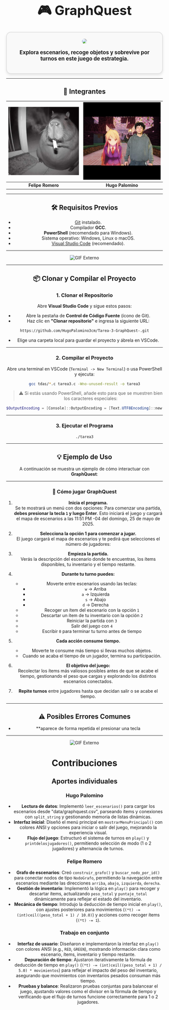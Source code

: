 <div align="center">

<h1 style="font-size: 3em;">🎮 GraphQuest </h1>

<div style="background-color: #f9f9f9; border: 2px solid #e0e0e0; border-radius: 15px; padding: 20px; max-width: 600px; box-shadow: 0 4px 8px rgba(0,0,0,0.1);">

<img src="https://ik.imagekit.io/storybird/images/eed760b4-0d8a-4806-a9b1-a36875e617e5/0_155117436.webp?tr=q-80" width="300" style="border-radius: 10px;"/>

<p style="font-size: 1.2em; margin-top: 15px;">
<strong>Explora escenarios, recoge objetos y sobrevive por turnos en este juego de estrategia.</strong>
</p>

</div>

---

## 👥 Integrantes

| ![Felipe Romero](https://github.com/HugoPalomino3cm/Tarea-2-Spotifind-/blob/3ad963c848e352f40585c1d90a62faa69bf326c7/image.png)| ![Hugo Palomino](https://github.com/HugoPalomino3cm/Tarea-2-Spotifind-/blob/d48628f1a78cbea3c8fe0ca7ac8cb5dbf44ae92a/fotoMia.png) |
|:--:|:--:|
| **Felipe Romero** | **Hugo Palomino** |

---

## 🛠️ Requisitos Previos

- [Git](https://git-scm.com/) instalado.
- Compilador **GCC**.
- **PowerShell** (recomendado para Windows).
- Sistema operativo: Windows, Linux o macOS.
- [Visual Studio Code](https://code.visualstudio.com/) (recomendado).

---

![GIF Externo](https://cdn.hashnode.com/res/hashnode/image/upload/v1666975601963/U7VvHXeDV.gif)

---

## 📦 Clonar y Compilar el Proyecto

### 1. Clonar el Repositorio

Abre **Visual Studio Code** y sigue estos pasos:

- Abre la pestaña de **Control de Código Fuente** (ícono de Git).
- Haz clic en **"Clonar repositorio"** e ingresa la siguiente URL:

```bash
https://github.com/HugoPalomino3cm/Tarea-3-GraphQuest-.git
```

- Elige una carpeta local para guardar el proyecto y ábrela en VSCode.

---

### 2. Compilar el Proyecto

Abre una terminal en VSCode (`Terminal -> New Terminal`) o usa PowerShell y ejecuta:

```bash
gcc tdas/*.c tarea3.c -Wno-unused-result -o tarea3
```

> ⚠️ Si estás usando PowerShell, añade esto para que se muestren bien los caracteres especiales:

```powershell
$OutputEncoding = [Console]::OutputEncoding = [Text.UTF8Encoding]::new()
```

---

### 3. Ejecutar el Programa

```bash
./tarea3
```

---

## 💡 Ejemplo de Uso

A continuación se muestra un ejemplo de cómo interactuar con **GraphQuest**:

---

### 📌 Cómo jugar GraphQuest

1. **Inicia el programa.**  
   Se te mostrará un menú con dos opciones: Para comenzar una partida, **debes presionar la tecla `1` y luego Enter**. Esto iniciará el juego y cargará el mapa de escenarios a las 11:51 PM -04 del domingo, 25 de mayo de 2025.

2. **Selecciona la opción 1 para comenzar a jugar.**  
   El juego cargará el mapa de escenarios y te pedirá que selecciones el número de jugadores:

3. **Empieza la partida.**  
   Verás la descripción del escenario donde te encuentras, los ítems disponibles, tu inventario y el tiempo restante.

4. **Durante tu turno puedes:**
   - Moverte entre escenarios usando las teclas:
     - `w` → Arriba  
     - `a` → Izquierda  
     - `s` → Abajo  
     - `d` → Derecha  
   - Recoger un ítem del escenario con la opción `1`
   - Descartar un ítem de tu inventario con la opción `2`
   - Reiniciar la partida con `3`
   - Salir del juego con `4`
   - Escribir `0` para terminar tu turno antes de tiempo

5. **Cada acción consume tiempo.**  
   - Moverte te consume más tiempo si llevas muchos objetos.  
   - Cuando se acaba el tiempo de un jugador, termina su participación.

6. **El objetivo del juego:**  
   Recolectar los ítems más valiosos posibles antes de que se acabe el tiempo, gestionando el peso que cargas y explorando los distintos escenarios conectados.

7. **Repite turnos** entre jugadores hasta que decidan salir o se acabe el tiempo.

---

## ⚠️ Posibles Errores Comunes

- **aparece de forma repetida el presionar una tecla 

---


![GIF Externo](https://media.tenor.com/X8854xxuQ_EAAAAM/destroy-code-mad.gif)


# Contribuciones

## Aportes individuales

### Hugo Palomino
- **Lectura de datos**: Implementó `leer_escenarios()` para cargar los escenarios desde "data/graphquest.csv", parseando ítems y conexiones con `split_string` y gestionando memoria de listas dinámicas.
- **Interfaz inicial**: Diseñó el menú principal en `mostrarMenuPrincipal()` con colores ANSI y opciones para iniciar o salir del juego, mejorando la experiencia visual.
- **Flujo del juego**: Estructuró el sistema de turnos en `play()` y `printdelosjugadores()`, permitiendo selección de modo (1 o 2 jugadores) y alternancia de turnos.

### Felipe Romero
- **Grafo de escenarios**: Creó `construir_grafo()` y `buscar_nodo_por_id()` para conectar nodos de tipo `NodoGrafo`, permitiendo la navegación entre escenarios mediante las direcciones `arriba`, `abajo`, `izquierda`, `derecha`.
- **Gestión de inventario**: Implementó la lógica en `play()` para recoger y descartar ítems, actualizando `peso_total` y `puntaje_total` dinámicamente para reflejar el estado del inventario.
- **Mecánica de tiempo**: Introdujo la deducción de tiempo inicial en `play()`, con ajustes posteriores para movimientos (`(*t) -= (int)ceil((peso_total + 1) / 10.0)`) y acciones como recoger ítems (`(*t) -= 1`).

### Trabajo en conjunto
- **Interfaz de usuario**: Diseñaron e implementaron la interfaz en `play()` con colores ANSI (e.g., `RED`, `GREEN`), mostrando información clara como escenario, ítems, inventario y tiempo restante.
- **Depuración de tiempo**: Ajustaron iterativamente la fórmula de deducción de tiempo en `play()` (`(*t) -= (int)ceil((peso_total + 1) / 5.0) * movimientos`) para reflejar el impacto del peso del inventario, asegurando que movimientos con inventarios pesados consuman más tiempo.
- **Pruebas y balance**: Realizaron pruebas conjuntas para balancear el juego, ajustando valores como el divisor en la fórmula de tiempo y verificando que el flujo de turnos funcione correctamente para 1 o 2 jugadores.

